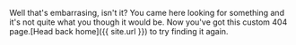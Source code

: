Well that's embarrasing, isn't it? You came here looking for something and it's not quite what you though it would be. Now you've got this custom 404 page.[Head back home]({{ site.url }}) to try finding it again.
